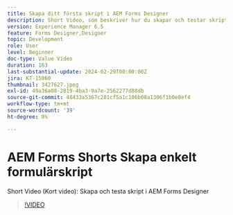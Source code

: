 ```yaml
---
title: Skapa ditt första skript i AEM Forms Designer
description: Short Video, som beskriver hur du skapar och testar skript i AEM Forms Designer
version: Experience Manager 6.5
feature: Forms Designer,Designer
topic: Development
role: User
level: Beginner
doc-type: Value Video
duration: 163
last-substantial-update: 2024-02-29T00:00:00Z
jira: KT-15060
thumbnail: 3427627.jpeg
exl-id: 49a36a08-2819-4ba3-9a7e-2562277d88db
source-git-commit: 48433a5367c281cf5a1c106b08a1306f1b0e8ef4
workflow-type: tm+mt
source-wordcount: '39'
ht-degree: 0%

---
```


# AEM Forms Shorts Skapa enkelt formulärskript

Short Video (Kort video): Skapa och testa skript i AEM Forms Designer

>[!VIDEO](https://video.tv.adobe.com/v/3443711/?learn=on&captions=swe)
